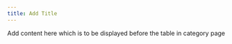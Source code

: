 ```yaml
---
title: Add Title
---
```

Add content here which is to be displayed before the table in category page
